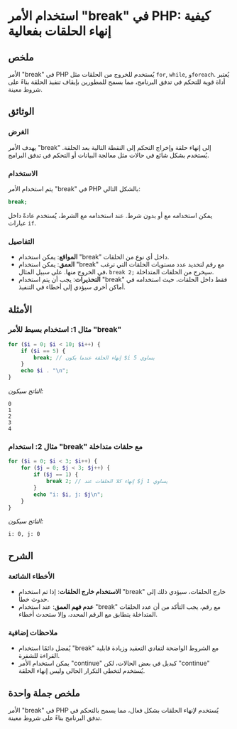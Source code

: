 <!--
Meta Description: # استخدام الأمر "break" في PHP: كيفية إنهاء الحلقات بفعالية ## ملخص الأمر "break" في PHP يُستخدم للخروج من الحلقات مثل `for`, `while`, و`foreach`. يُع...
Meta Keywords: break, استخدام, الحلقات, php, الأمر
-->

# استخدام الأمر "break" في PHP: كيفية إنهاء الحلقات بفعالية

## ملخص
الأمر "break" في PHP يُستخدم للخروج من الحلقات مثل `for`, `while`, و`foreach`. يُعتبر أداة قوية للتحكم في تدفق البرنامج، مما يسمح للمطورين بإيقاف تنفيذ الحلقة بناءً على شروط معينة.

## الوثائق
### الغرض
يهدف الأمر "break" إلى إنهاء حلقة وإخراج التحكم إلى النقطة التالية بعد الحلقة. يُستخدم بشكل شائع في حالات مثل معالجة البيانات أو التحكم في تدفق البرامج.

### الاستخدام
يتم استخدام الأمر "break" في PHP بالشكل التالي:

```php
break;
```

يمكن استخدامه مع أو بدون شرط. عند استخدامه مع الشرط، يُستخدم عادةً داخل عبارات `if`.

### التفاصيل
- **المواقع**: يمكن استخدام "break" داخل أي نوع من الحلقات.
- **العمق**: يمكن استخدام "break" مع رقم لتحديد عدد مستويات الحلقات التي ترغب في الخروج منها. على سبيل المثال، `break 2;` سيخرج من الحلقات المتداخلة.
- **التحذيرات**: يجب أن يتم استخدام "break" فقط داخل الحلقات، حيث استخدامه في أماكن أخرى سيؤدي إلى أخطاء في التنفيذ.

## الأمثلة
### مثال 1: استخدام بسيط للأمر "break"
```php
for ($i = 0; $i < 10; $i++) {
    if ($i == 5) {
        break; // إنهاء الحلقة عندما يكون $i يساوي 5
    }
    echo $i . "\n";
}
```
*الناتج سيكون:*
```
0
1
2
3
4
```

### مثال 2: استخدام "break" مع حلقات متداخلة
```php
for ($i = 0; $i < 3; $i++) {
    for ($j = 0; $j < 3; $j++) {
        if ($j == 1) {
            break 2; // إنهاء كلا الحلقات عند $j يساوي 1
        }
        echo "i: $i, j: $j\n";
    }
}
```
*الناتج سيكون:*
```
i: 0, j: 0
```

## الشرح
### الأخطاء الشائعة
- **الاستخدام خارج الحلقات**: إذا تم استخدام "break" خارج الحلقات، سيؤدي ذلك إلى حدوث خطأ.
- **عدم فهم العمق**: عند استخدام "break" مع رقم، يجب التأكد من أن عدد الحلقات المتداخلة يتطابق مع الرقم المحدد، وإلا ستحدث أخطاء.

### ملاحظات إضافية
- يُفضل دائمًا استخدام "break" مع الشروط الواضحة لتفادي التعقيد وزيادة قابلية القراءة للشفرة.
- يمكن استخدام الأمر "continue" كبديل في بعض الحالات، لكن "continue" يُستخدم لتخطي التكرار الحالي وليس إنهاء الحلقة.

## ملخص جملة واحدة
الأمر "break" في PHP يُستخدم لإنهاء الحلقات بشكل فعال، مما يسمح بالتحكم في تدفق البرنامج بناءً على شروط معينة.